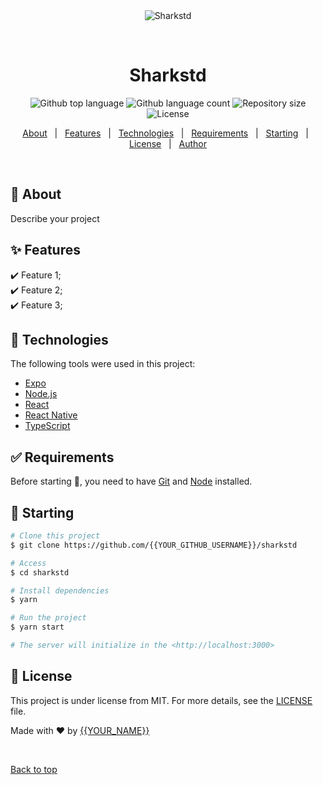 <div align="center" id="top"> 
  <img src="./.github/app.gif" alt="Sharkstd" />

  &#xa0;

  <!-- <a href="https://sharkstd.netlify.app">Demo</a> -->
</div>

<h1 align="center">Sharkstd</h1>

<p align="center">
  <img alt="Github top language" src="https://img.shields.io/github/languages/top/{{YOUR_GITHUB_USERNAME}}/sharkstd?color=56BEB8">

  <img alt="Github language count" src="https://img.shields.io/github/languages/count/{{YOUR_GITHUB_USERNAME}}/sharkstd?color=56BEB8">

  <img alt="Repository size" src="https://img.shields.io/github/repo-size/{{YOUR_GITHUB_USERNAME}}/sharkstd?color=56BEB8">

  <img alt="License" src="https://img.shields.io/github/license/{{YOUR_GITHUB_USERNAME}}/sharkstd?color=56BEB8">

  <!-- <img alt="Github issues" src="https://img.shields.io/github/issues/{{YOUR_GITHUB_USERNAME}}/sharkstd?color=56BEB8" /> -->

  <!-- <img alt="Github forks" src="https://img.shields.io/github/forks/{{YOUR_GITHUB_USERNAME}}/sharkstd?color=56BEB8" /> -->

  <!-- <img alt="Github stars" src="https://img.shields.io/github/stars/{{YOUR_GITHUB_USERNAME}}/sharkstd?color=56BEB8" /> -->
</p>

<!-- Status -->

<!-- <h4 align="center"> 
	🚧  Sharkstd 🚀 Under construction...  🚧
</h4> 

<hr> -->

<p align="center">
  <a href="#dart-about">About</a> &#xa0; | &#xa0; 
  <a href="#sparkles-features">Features</a> &#xa0; | &#xa0;
  <a href="#rocket-technologies">Technologies</a> &#xa0; | &#xa0;
  <a href="#white_check_mark-requirements">Requirements</a> &#xa0; | &#xa0;
  <a href="#checkered_flag-starting">Starting</a> &#xa0; | &#xa0;
  <a href="#memo-license">License</a> &#xa0; | &#xa0;
  <a href="https://github.com/{{YOUR_GITHUB_USERNAME}}" target="_blank">Author</a>
</p>

<br>

## :dart: About ##

Describe your project

## :sparkles: Features ##

:heavy_check_mark: Feature 1;\
:heavy_check_mark: Feature 2;\
:heavy_check_mark: Feature 3;

## :rocket: Technologies ##

The following tools were used in this project:

- [Expo](https://expo.io/)
- [Node.js](https://nodejs.org/en/)
- [React](https://pt-br.reactjs.org/)
- [React Native](https://reactnative.dev/)
- [TypeScript](https://www.typescriptlang.org/)

## :white_check_mark: Requirements ##

Before starting :checkered_flag:, you need to have [Git](https://git-scm.com) and [Node](https://nodejs.org/en/) installed.

## :checkered_flag: Starting ##

```bash
# Clone this project
$ git clone https://github.com/{{YOUR_GITHUB_USERNAME}}/sharkstd

# Access
$ cd sharkstd

# Install dependencies
$ yarn

# Run the project
$ yarn start

# The server will initialize in the <http://localhost:3000>
```

## :memo: License ##

This project is under license from MIT. For more details, see the [LICENSE](LICENSE.md) file.


Made with :heart: by <a href="https://github.com/{{YOUR_GITHUB_USERNAME}}" target="_blank">{{YOUR_NAME}}</a>

&#xa0;

<a href="#top">Back to top</a>
